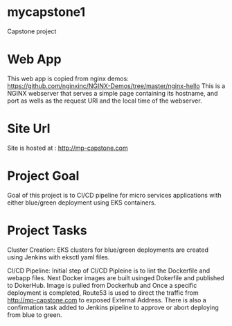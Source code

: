 # mycapstone1
Capstone project


# Web App
This web app is copied from nginx demos: https://github.com/nginxinc/NGINX-Demos/tree/master/nginx-hello
This is a NGINX webserver that serves a simple page containing its hostname, and port as wells as the request URI and the local time of the webserver.

# Site Url 
Site is hosted at : http://mp-capstone.com

# Project Goal
Goal of this project is to  CI/CD pipeline for micro services applications with either blue/green deployment using EKS containers.

# Project Tasks
Cluster Creation:
EKS clusters for blue/green deployments are created using Jenkins with eksctl yaml files.

CI/CD Pipeline:
Initial step of CI/CD Pipleine is to lint the Dockerfile and webapp files.
Next Docker images are built usinged Dokerfile and published to DokerHub.
Image is pulled from Dockerhub and 
Once a specific deployment is completed, Route53 is used to direct the traffic from http://mp-capstone.com to exposed External Address.
There is also a confirmation task added to Jenkins pipeline to approve or abort deploying from blue to green.
